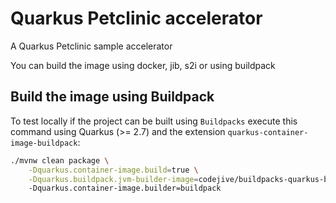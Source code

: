 # Quarkus Petclinic accelerator

A Quarkus Petclinic sample accelerator

You can build the image using docker, jib, s2i or using buildpack

## Build the image using Buildpack

To test locally if the project can be built using `Buildpacks` execute this command using Quarkus (>= 2.7) and the extension `quarkus-container-image-buildpack`:
```bash
./mvnw clean package \
    -Dquarkus.container-image.build=true \
    -Dquarkus.buildpack.jvm-builder-image=codejive/buildpacks-quarkus-builder:jvm
    -Dquarkus.container-image.builder=buildpack
```